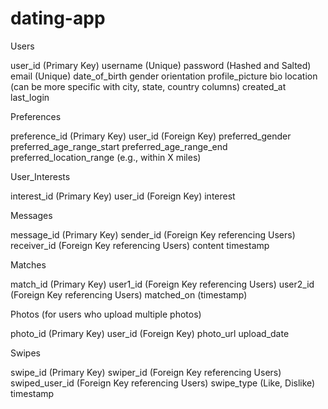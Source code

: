 # dating-app

Users

user_id (Primary Key)
username (Unique)
password (Hashed and Salted)
email (Unique)
date_of_birth
gender
orientation
profile_picture
bio
location (can be more specific with city, state, country columns)
created_at
last_login

Preferences

preference_id (Primary Key)
user_id (Foreign Key)
preferred_gender
preferred_age_range_start
preferred_age_range_end
preferred_location_range (e.g., within X miles)

User_Interests

interest_id (Primary Key)
user_id (Foreign Key)
interest

Messages

message_id (Primary Key)
sender_id (Foreign Key referencing Users)
receiver_id (Foreign Key referencing Users)
content
timestamp


Matches

match_id (Primary Key)
user1_id (Foreign Key referencing Users)
user2_id (Foreign Key referencing Users)
matched_on (timestamp)


Photos (for users who upload multiple photos)

photo_id (Primary Key)
user_id (Foreign Key)
photo_url
upload_date


Swipes

swipe_id (Primary Key)
swiper_id (Foreign Key referencing Users)
swiped_user_id (Foreign Key referencing Users)
swipe_type (Like, Dislike)
timestamp
